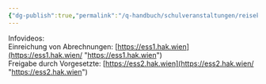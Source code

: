 ```yaml
---
{"dg-publish":true,"permalink":"/q-handbuch/schulveranstaltungen/reisekosteabrechnung/"}
---
```


Infovideos:  
Einreichung von Abrechnungen: [https://ess1.hak.wien](https://ess1.hak.wien/ "https://ess1.hak.wien")  
Freigabe durch Vorgesetzte: [https://ess2.hak.wien](https://ess2.hak.wien/ "https://ess2.hak.wien")
